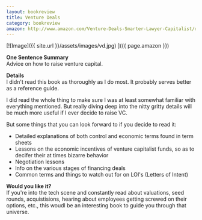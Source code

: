 ```yaml
---
layout: bookreview
title: Venture Deals
category: bookreview
amazon: http://www.amazon.com/Venture-Deals-Smarter-Lawyer-Capitalist/dp/1118443616/?tag=trevmcke-20
---
```

[![Image]({{ site.url }}/assets/images/vd.jpg) ]({{ page.amazon }})

**One Sentence Summary**  
Advice on how to raise venture capital.

**Details**  
I didn't read this book as thoroughly as I do most. It probably serves better as a reference guide. 

I did read the whole thing to make sure I was at least somewhat familiar with everything mentioned. But really diving deep into the nitty gritty details will be much more useful if I ever decide to raise VC.

But some things that you can look forward to if you decide to read it:
- Detailed explanations of both control and economic terms found in term sheets  
- Lessons on the economic incentives of venture capitalist funds, so as to decifer their at   times bizarre behavior  
- Negotiation lessons  
- Info on the various stages of financing deals  
- Common terms and things to watch out for on LOI's (Letters of Intent)  

**Would you like it?**  
If you're into the tech scene and constantly read about valuations, seed rounds, acquistisions, hearing about employees getting screwed on their options, etc., this woudl be an interesting book to guide you through that universe.
